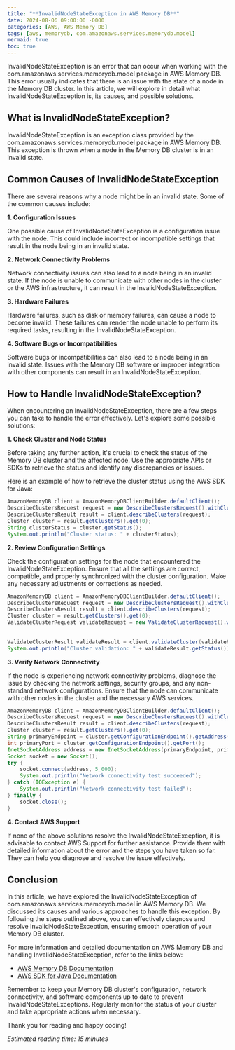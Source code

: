 ```yaml
---
title: "**InvalidNodeStateException in AWS Memory DB**"
date: 2024-08-06 09:00:00 -0000
categories: [AWS, AWS Memory DB]
tags: [aws, memorydb, com.amazonaws.services.memorydb.model]
mermaid: true
toc: true
---
```



InvalidNodeStateException is an error that can occur when working with the com.amazonaws.services.memorydb.model package in AWS Memory DB. This error usually indicates that there is an issue with the state of a node in the Memory DB cluster. In this article, we will explore in detail what InvalidNodeStateException is, its causes, and possible solutions.

## What is InvalidNodeStateException?

InvalidNodeStateException is an exception class provided by the com.amazonaws.services.memorydb.model package in AWS Memory DB. This exception is thrown when a node in the Memory DB cluster is in an invalid state.

## Common Causes of InvalidNodeStateException

There are several reasons why a node might be in an invalid state. Some of the common causes include:

**1. Configuration Issues**

One possible cause of InvalidNodeStateException is a configuration issue with the node. This could include incorrect or incompatible settings that result in the node being in an invalid state.

**2. Network Connectivity Problems**

Network connectivity issues can also lead to a node being in an invalid state. If the node is unable to communicate with other nodes in the cluster or the AWS infrastructure, it can result in the InvalidNodeStateException.

**3. Hardware Failures**

Hardware failures, such as disk or memory failures, can cause a node to become invalid. These failures can render the node unable to perform its required tasks, resulting in the InvalidNodeStateException.

**4. Software Bugs or Incompatibilities**

Software bugs or incompatibilities can also lead to a node being in an invalid state. Issues with the Memory DB software or improper integration with other components can result in an InvalidNodeStateException.

## How to Handle InvalidNodeStateException?

When encountering an InvalidNodeStateException, there are a few steps you can take to handle the error effectively. Let's explore some possible solutions:

**1. Check Cluster and Node Status**

Before taking any further action, it's crucial to check the status of the Memory DB cluster and the affected node. Use the appropriate APIs or SDKs to retrieve the status and identify any discrepancies or issues.

Here is an example of how to retrieve the cluster status using the AWS SDK for Java:

```java
AmazonMemoryDB client = AmazonMemoryDBClientBuilder.defaultClient();
DescribeClustersRequest request = new DescribeClustersRequest().withClusterName("my-cluster");
DescribeClustersResult result = client.describeClusters(request);
Cluster cluster = result.getClusters().get(0);
String clusterStatus = cluster.getStatus();
System.out.println("Cluster status: " + clusterStatus);
```

**2. Review Configuration Settings**

Check the configuration settings for the node that encountered the InvalidNodeStateException. Ensure that all the settings are correct, compatible, and properly synchronized with the cluster configuration. Make any necessary adjustments or corrections as needed.

```java
AmazonMemoryDB client = AmazonMemoryDBClientBuilder.defaultClient();
DescribeClustersRequest request = new DescribeClustersRequest().withClusterName("my-cluster");
DescribeClustersResult result = client.describeClusters(request);
Cluster cluster = result.getClusters().get(0);
ValidateClusterRequest validateRequest = new ValidateClusterRequest().withClusterName(cluster.getClusterName())
                                                                       .withNodeType(cluster.getNodeType())
                                                                       .withNumReplicasPerShard(cluster.getNumReplicasPerShard());
ValidateClusterResult validateResult = client.validateCluster(validateRequest);
System.out.println("Cluster validation: " + validateResult.getStatus());
```

**3. Verify Network Connectivity**

If the node is experiencing network connectivity problems, diagnose the issue by checking the network settings, security groups, and any non-standard network configurations. Ensure that the node can communicate with other nodes in the cluster and the necessary AWS services.

```java
AmazonMemoryDB client = AmazonMemoryDBClientBuilder.defaultClient();
DescribeClustersRequest request = new DescribeClustersRequest().withClusterName("my-cluster");
DescribeClustersResult result = client.describeClusters(request);
Cluster cluster = result.getClusters().get(0);
String primaryEndpoint = cluster.getConfigurationEndpoint().getAddress();
int primaryPort = cluster.getConfigurationEndpoint().getPort();
InetSocketAddress address = new InetSocketAddress(primaryEndpoint, primaryPort);
Socket socket = new Socket();
try {
    socket.connect(address, 5_000);
    System.out.println("Network connectivity test succeeded");
} catch (IOException e) {
    System.out.println("Network connectivity test failed");
} finally {
    socket.close();
}
```

**4. Contact AWS Support**

If none of the above solutions resolve the InvalidNodeStateException, it is advisable to contact AWS Support for further assistance. Provide them with detailed information about the error and the steps you have taken so far. They can help you diagnose and resolve the issue effectively.

## Conclusion

In this article, we have explored the InvalidNodeStateException of com.amazonaws.services.memorydb.model in AWS Memory DB. We discussed its causes and various approaches to handle this exception. By following the steps outlined above, you can effectively diagnose and resolve InvalidNodeStateException, ensuring smooth operation of your Memory DB cluster.

For more information and detailed documentation on AWS Memory DB and handling InvalidNodeStateException, refer to the links below:

- [AWS Memory DB Documentation](https://docs.aws.amazon.com/memorydb/latest/devguide/what-is.html)
- [AWS SDK for Java Documentation](https://docs.aws.amazon.com/sdk-for-java/latest/developer-guide/welcome.html)

Remember to keep your Memory DB cluster's configuration, network connectivity, and software components up to date to prevent InvalidNodeStateExceptions. Regularly monitor the status of your cluster and take appropriate actions when necessary.

Thank you for reading and happy coding!

*Estimated reading time: 15 minutes*